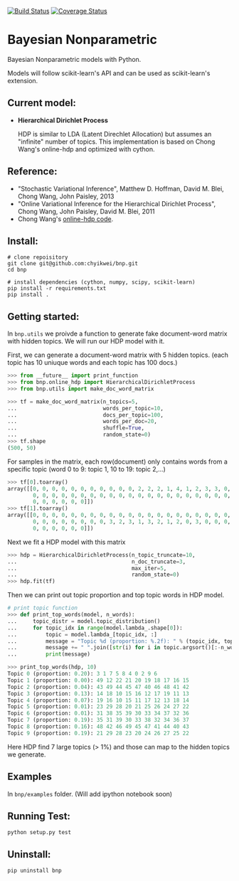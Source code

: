 [![Build Status](https://circleci.com/gh/chyikwei/bnp.png?&style=shield)](https://circleci.com/gh/gh/chyikwei/bnp)
[![Coverage Status](https://coveralls.io/repos/github/chyikwei/bnp/badge.svg?branch=master)](https://coveralls.io/github/chyikwei/bnp?branch=master)

# Bayesian Nonparametric
Bayesian Nonparametric models with Python.

Models will follow scikit-learn's API and can be used as scikit-learn's extension.

Current model:
--------------
- **Hierarchical Dirichlet Process**

   HDP is similar to LDA (Latent Direchlet Allocation) but assumes an "infinite" number of topics. This implementation is based on Chong Wang's online-hdp and optimized with cython.
  

Reference:
----------
- "Stochastic Variational Inference", Matthew D. Hoffman, David M. Blei, Chong Wang, John Paisley, 2013
- "Online Variational Inference for the Hierarchical Dirichlet Process", Chong Wang, John Paisley, David M. Blei, 2011
- Chong Wang's [online-hdp code](https://github.com/blei-lab/online-hdp).

Install:
--------
```
# clone repoisitory
git clone git@github.com:chyikwei/bnp.git
cd bnp

# install dependencies (cython, numpy, scipy, scikit-learn)
pip install -r requirements.txt
pip install .
```

Getting started:
----------------
In `bnp.utils` we proivde a function to generate fake document-word matrix with hidden topics. We will run our HDP model with it.

First, we can generate a document-word matrix with 5 hidden topics. (each topic has 10 uniuque words and each topic has 100 docs.)

```python
>>> from __future__ import print_function
>>> from bnp.online_hdp import HierarchicalDirichletProcess
>>> from bnp.utils import make_doc_word_matrix

>>> tf = make_doc_word_matrix(n_topics=5,
...                           words_per_topic=10,
...                           docs_per_topic=100,
...                           words_per_doc=20,
...                           shuffle=True,
...                           random_state=0)
>>> tf.shape
(500, 50)
```

For samples in the matrix, each row(document) only contains words from a specific topic (word 0 to 9: topic 1, 10 to 19: topic 2,...)

```python
>>> tf[0].toarray()
array([[0, 0, 0, 0, 0, 0, 0, 0, 0, 0, 0, 2, 2, 2, 1, 4, 1, 2, 3, 3, 0, 0,
        0, 0, 0, 0, 0, 0, 0, 0, 0, 0, 0, 0, 0, 0, 0, 0, 0, 0, 0, 0, 0, 0,
        0, 0, 0, 0, 0, 0]])
>>> tf[1].toarray()
array([[0, 0, 0, 0, 0, 0, 0, 0, 0, 0, 0, 0, 0, 0, 0, 0, 0, 0, 0, 0, 0, 0,
        0, 0, 0, 0, 0, 0, 0, 0, 3, 2, 3, 1, 3, 2, 1, 2, 0, 3, 0, 0, 0, 0,
        0, 0, 0, 0, 0, 0]])
```

Next we fit a HDP model with this matrix

```python
>>> hdp = HierarchicalDirichletProcess(n_topic_truncate=10,
...                                    n_doc_truncate=3,
...                                    max_iter=5,
...                                    random_state=0)
>>> hdp.fit(tf)
```

Then we can print out topic proportion and top topic words in HDP model.

```python
# print topic function
>>> def print_top_words(model, n_words):
...     topic_distr = model.topic_distribution()
...     for topic_idx in range(model.lambda_.shape[0]):
...         topic = model.lambda_[topic_idx, :]
...         message = "Topic %d (proportion: %.2f): " % (topic_idx, topic_distr[topic_idx])
...         message += " ".join([str(i) for i in topic.argsort()[:-n_words - 1:-1]])
...         print(message)

>>> print_top_words(hdp, 10)
Topic 0 (proportion: 0.20): 3 1 7 5 8 4 0 2 9 6
Topic 1 (proportion: 0.00): 49 12 22 21 20 19 18 17 16 15
Topic 2 (proportion: 0.04): 43 49 44 45 47 40 46 48 41 42
Topic 3 (proportion: 0.13): 14 18 10 15 16 12 17 19 11 13
Topic 4 (proportion: 0.07): 19 16 10 15 11 17 12 13 18 14
Topic 5 (proportion: 0.01): 23 29 28 20 21 25 26 24 27 22
Topic 6 (proportion: 0.01): 31 38 35 39 30 33 34 37 32 36
Topic 7 (proportion: 0.19): 35 31 39 30 33 38 32 34 36 37
Topic 8 (proportion: 0.16): 48 42 46 49 45 47 41 44 40 43
Topic 9 (proportion: 0.19): 21 29 28 23 20 24 26 27 25 22
```

Here HDP find 7 large topics (> 1%) and those can map to the hidden topics we generate.


Examples
--------
In `bnp/examples` folder. (Will add ipython notebook soon)


Running Test:
-------------
```
python setup.py test
```

Uninstall:
----------
```
pip uninstall bnp
```
